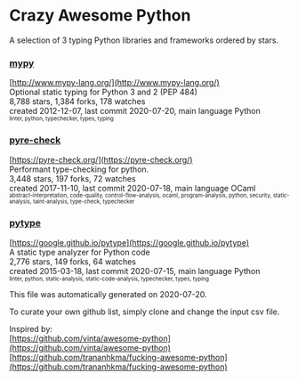 # Crazy Awesome Python
A selection of 3 typing Python libraries and frameworks ordered by stars.  


### [mypy](https://github.com/python/mypy)  
[http://www.mypy-lang.org/](http://www.mypy-lang.org/)  
Optional static typing for Python 3 and 2 (PEP 484)  
8,788 stars, 1,384 forks, 178 watches  
created 2012-12-07, last commit 2020-07-20, main language Python  
<sub><sup>linter, python, typechecker, types, typing</sup></sub>


### [pyre-check](https://github.com/facebook/pyre-check)  
[https://pyre-check.org/](https://pyre-check.org/)  
Performant type-checking for python.  
3,448 stars, 197 forks, 72 watches  
created 2017-11-10, last commit 2020-07-18, main language OCaml  
<sub><sup>abstract-interpretation, code-quality, control-flow-analysis, ocaml, program-analysis, python, security, static-analysis, taint-analysis, type-check, typechecker</sup></sub>


### [pytype](https://github.com/google/pytype)  
[https://google.github.io/pytype](https://google.github.io/pytype)  
A static type analyzer for Python code  
2,776 stars, 149 forks, 64 watches  
created 2015-03-18, last commit 2020-07-15, main language Python  
<sub><sup>linter, python, static-analysis, static-code-analysis, typechecker, types, typing</sup></sub>


This file was automatically generated on 2020-07-20.  

To curate your own github list, simply clone and change the input csv file.  

Inspired by:  
[https://github.com/vinta/awesome-python](https://github.com/vinta/awesome-python)  
[https://github.com/trananhkma/fucking-awesome-python](https://github.com/trananhkma/fucking-awesome-python)  
